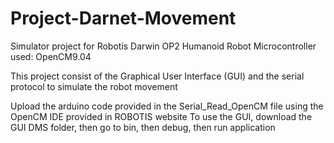 # Project-Darnet-Movement
Simulator project for Robotis Darwin OP2 Humanoid Robot
Microcontroller used: OpenCM9.04

This project consist of the Graphical User Interface (GUI) and the serial protocol to simulate the robot movement

Upload the arduino code provided in the Serial_Read_OpenCM file using the OpenCM IDE provided in ROBOTIS website
To use the GUI, download the GUI DMS folder, then go to bin, then debug, then run application


